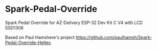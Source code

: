 # Spark-Pedal-Override
Spark Pedal Override for AZ-Delivery ESP-32 Dev Kit C V4 with LCD SSD1306

Based on Paul Hamshere's project
https://github.com/paulhamsh/Spark-Pedal-Override-Heltec
